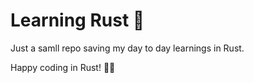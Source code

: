 # Learning Rust 🦀

Just a samll repo saving my day to day learnings in Rust.

Happy coding in Rust! 🚀🦀
